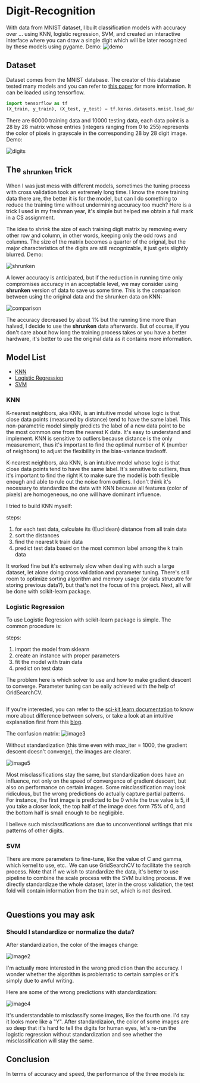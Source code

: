 # Digit-Recognition
With data from MNIST dataset, I built classification models with accuracy over ... using KNN, logistic regression, SVM, and created an interactive interface where you can draw a single digit which will be later recognized by these models using pygame. Demo:
![demo]()

## Dataset
Dataset comes from the MNIST database. The creator of this database tested many models and you can refer to [this paper](http://yann.lecun.com/exdb/mnist/) for more information. It can be loaded using tensorflow.

```python
import tensorflow as tf
(X_train, y_train), (X_test, y_test) = tf.keras.datasets.mnist.load_data()
```

There are 60000 training data and 10000 testing data, each data point is a 28 by 28 matrix whose entries (integers ranging from 0 to 255) represents the color of pixels in grayscale in the corresponding 28 by 28 digit image. Demo:

![digits](./img/digits.png)

## The <sub>shrunken</sub> trick
When I was just mess with different models, sometimes the tuning process with cross validation took an extremely long time. I know the more training data there are, the better it is for the model, but can I do something to reduce the training time without undermining accuracy too much? Here is a trick I used in my freshman year, it's simple but helped me obtain a full mark in a CS assignment. 

The idea to shrink the size of each training digit matrix by removing every other row and column, in other words, keeping only the odd rows and columns. The size of the matrix becomes a quarter of the orignal, but the major characteristics of the digits are still recognizable, it just gets slightly blurred. Demo:

![shrunken](./img/shrunken.png)

A lower accuracy is anticipated, but if the reduction in running time only compromises accuracy in an acceptable level, we may consider using __shrunken__ version of data to save us some time. This is the comparison between using the original data and the shrunken data on KNN:

![comparison](./img/comparison.png)

The accuracy decreased by about 1% but the running time more than halved, I decide to use the __shrunken__ data afterwards. But of course, if you don't care about how long the training process takes or you have a better hardware, it's better to use the original data as it contains more information.

## Model List
- [KNN](#knn)
- [Logistic Regression](#logistic-regression)
- [SVM](#svm)

### KNN
K-nearest neighbors, aka KNN, is an intuitive model whose logic is that close data points (measured by distance) tend to have the same label. This non-parametric model simply predicts the label of a new data point to be the most common one from the nearest K data. It's easy to understand and implement. KNN is sensitive to outliers because distance is the only measurement, thus it's important to find the optimal number of K (number of neighbors) to adjust the flexibility in the bias-variance tradeoff. 

K-nearest neighbors, aka KNN, is an intuitive model whose logic is that close data points tend to have the same label. It's sensitive to outliers, thus it's important to find the right K to make sure the model is both flexible enough and able to rule out the noise from outliers. I don't think it's necessary to standardize the data with KNN because all features (color of pixels) are homogeneous, no one will have dominant influence.

I tried to build KNN myself:

steps:

1. for each test data, calculate its (Euclidean) distance from all train data
2. sort the distances
3. find the nearest k train data 
4. predict test data based on the most common label among the k train data

It worked fine but it's extremely slow when dealing with such a large dataset, let alone doing cross validation and parameter tuning. There's still room to optimize sorting algorithm and memory usage (or data strucutre for storing previous data?), but that's not the focus of this project. Next, all will be done with scikit-learn package.

### Logistic Regression

To use Logistic Regression with scikit-learn package is simple. The common procedure is:

steps:

1. import the model from sklearn
2. create an instance with proper parameters
3. fit the model with train data
4. predict on test data

The problem here is which solver to use and how to make gradient descent to converge. Parameter tuning can be eaily achieved with the help of GridSearchCV.

```python

```

If you're interested, you can refer to the [sci-kit learn documentation](https://scikit-learn.org/stable/modules/generated/sklearn.linear_model.LogisticRegression.html) to know more about difference between solvers, or take a look at an intuitive explanation first from this [blog](https://medium.com/distributed-computing-with-ray/how-to-speed-up-scikit-learn-model-training-aaf17e2d1e1).

The confusion matrix:
![image3](./img/cm.png)

Without standardization (this time even with max_iter = 1000, the gradient descent doesn't converge), the images are clearer.

![image5](./img/no_standardize.png)

Most misclassifications stay the same, but standardization does have an influence, not only on the speed of convergence of gradient descent, but also on performance on certain images. Some misclassification may look ridiculous, but the wrong predictions do actually capture partial patterns. For instance, the first image is predicted to be 0 while the true value is 5, if you take a closer look, the top half of the image does form 75% of 0, and the bottom half is small enough to be negligible. 

I believe such misclassifications are due to unconventional writings that mix patterns of other digits.

### SVM

There are more parameters to fine-tune, like the value of C and gamma, which kernel to use, etc.. We can use GridSearchCV to facilitate the search process. Note that if we wish to standardize the data, it's better to use pipeline to combine the scale process with the SVM building process. If we directly standardizae the whole dataset, later in the cross validation, the test fold will contain information from the train set, which is not desired. 

```python

```

## Questions you may ask

### Should I standardize or normalize the data?


After standardization, the color of the images change:

![image2](./img/scaled_digits.png)

I'm actually more interested in the wrong prediction than the accuracy. I wonder whether the algorithm is problematic to certain samples or it's simply due to awful writing. 

Here are some of the wrong predictions with standardization:

![image4](./img/wrong_predictions.png)

It's understandable to misclassify some images, like the fourth one. I'd say it looks more like a "Y". After standardizaion, the color of some images are so deep that it's hard to tell the digits for human eyes, let's re-run the logistic regression without standardization and see whether the misclassification will stay the same.


## Conclusion

In terms of accuracy and speed, the performance of the three models is:



